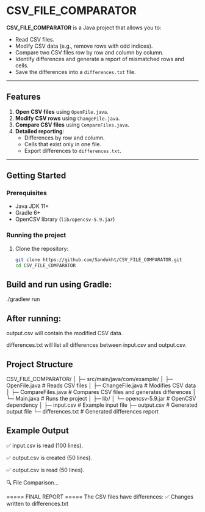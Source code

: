# CSV_FILE_COMPARATOR

**CSV_FILE_COMPARATOR** is a Java project that allows you to:

- Read CSV files.
- Modify CSV data (e.g., remove rows with odd indices).
- Compare two CSV files row by row and column by column.
- Identify differences and generate a report of mismatched rows and cells.
- Save the differences into a `differences.txt` file.

---

## Features

1. **Open CSV files** using `OpenFile.java`.
2. **Modify CSV rows** using `ChangeFile.java`.
3. **Compare CSV files** using `CompareFiles.java`.
4. **Detailed reporting**:
    - Differences by row and column.
    - Cells that exist only in one file.
    - Export differences to `differences.txt`.

---

## Getting Started

### Prerequisites

- Java JDK 11+  
- Gradle 6+  
- OpenCSV library (`lib/opencsv-5.9.jar`)

### Running the project

1. Clone the repository:
   ```bash
   git clone https://github.com/Sandukht/CSV_FILE_COMPARATOR.git
   cd CSV_FILE_COMPARATOR
   
## Build and run using Gradle:

./gradlew run

## After running:

output.csv will contain the modified CSV data.

differences.txt will list all differences between input.csv and output.csv.

## Project Structure
CSV_FILE_COMPARATOR/
│
├─ src/main/java/com/example/
│  ├─ OpenFile.java        # Reads CSV files
│  ├─ ChangeFile.java      # Modifies CSV data
│  ├─ CompareFiles.java    # Compares CSV files and generates differences
│  └─ Main.java            # Runs the project
│
├─ lib/
│  └─ opencsv-5.9.jar      # OpenCSV dependency
│
├─ input.csv               # Example input file
├─ output.csv              # Generated output file
└─ differences.txt         # Generated differences report

## Example Output

✅ input.csv is read (100 lines).

✅ output.csv is created (50 lines).

✅ output.csv is read (50 lines).

🔍 File Comparison...

===== FINAL REPORT =====
The CSV files have differences:
✅ Changes written to differences.txt
